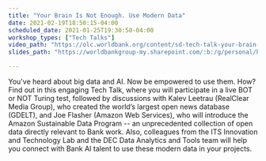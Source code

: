 ```yaml
---
title: "Your Brain Is Not Enough. Use Modern Data"
date: 2021-02-19T18:50:15-04:00
scheduled_date: 2021-01-25T19:30:50-04:00
workshop_types: ["Tech Talks"]
video_path: "https://olc.worldbank.org/content/sd-tech-talk-your-brain-not-enough-use-modern-data"
slides_path: "https://worldbankgroup-my.sharepoint.com/:b:/g/personal/hkrambeck_worldbank_org/ETUpCoBcql5OpjuTbqAikRMB-f9VEK-lYZWbuxmAjBnrhA?e=GLiOOx"

---
```


You've heard about big data and AI. Now be empowered to use them. How? Find out in this engaging Tech Talk, where you will participate in a live BOT or NOT Turing test, followed by discussions with Kalev Leetrau (RealClear Media Group), who created the world’s largest open news database (GDELT), and Joe Flasher (Amazon Web Services), who will introduce the Amazon Sustainable Data Program -- an unprecedented collection of open data directly relevant to Bank work. Also, colleagues from the ITS Innovation and Technology Lab and the DEC Data Analytics and Tools team will help you connect with Bank AI talent to use these modern data in your projects.